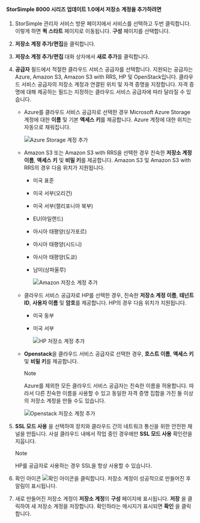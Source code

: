 <!--author=alkohli last changed: 9/17/15-->

#### <a name="to-add-a-storage-account-in-storsimple-8000-series-update-10"></a>StorSimple 8000 시리즈 업데이트 1.0에서 저장소 계정을 추가하려면
1. StorSimple 관리자 서비스 방문 페이지에서 서비스를 선택하고 두번 클릭합니다. 이렇게 하면 **퀵 스타트** 페이지로 이동됩니다. **구성** 페이지를 선택합니다.
2. **저장소 계정 추가/편집**을 클릭합니다.
3. **저장소 계정 추가/편집** 대화 상자에서 **새로 추가**를 클릭합니다.
4. **공급자** 필드에서 적절한 클라우드 서비스 공급자를 선택합니다. 지원되는 공급자는 Azure, Amazon S3, Amazon S3 with RRS, HP 및 OpenStack입니다. 클라우드 서비스 공급자의 저장소 계정과 연결된 위치 및 자격 증명을 지정합니다. 자격 증명에 대해 제공하는 필드는 지정하는 클라우드 서비스 공급자에 따라 달라질 수 있습니다. 
   
   * Azure를 클라우드 서비스 공급자로 선택한 경우 Microsoft Azure Storage 계정에 대한 **이름** 및 기본 **액세스 키**를 제공합니다. Azure 계정에 대한 위치는 자동으로 채워집니다.
     
        ![Azure Storage 계정 추가](./media/storsimple-configure-new-storage-account-u1/AddAzureStorageaccount-include.png)
   * Amazon S3 또는 Amazon S3 with RRS을 선택한 경우 친숙한 **저장소 계정 이름**, **액세스 키** 및 **비밀 키**를 제공합니다. Amazon S3 및 Amazon S3 with RRS의 경우 다음 위치가 지원됩니다.
     
     * 미국 표준
     * 미국 서부(오리건)
     * 미국 서부(캘리포니아 북부)
     * EU(아일랜드)
     * 아시아 태평양(싱가포르)
     * 아시아 태평양(시드니)
     * 아시아 태평양(도쿄)
     * 남미(상파울루)
       
       ![Amazon 저장소 계정 추가](./media/storsimple-configure-new-storage-account-u1/AddAmazonStorageaccount-include.png)
   * 클라우드 서비스 공급자로 HP를 선택한 경우, 친숙한 **저장소 계정 이름**, **테넌트 ID**, **사용자 이름** 및 **암호**를 제공합니다. HP의 경우 다음 위치가 지원됩니다.
     
     * 미국 동부
     * 미국 서부
       
       ![HP 저장소 계정 추가](./media/storsimple-configure-new-storage-account-u1/AddHPStorageaccount-include.png)
   * **Openstack**을 클라우드 서비스 공급자로 선택한 경우, **호스트 이름**, **액세스 키** 및 **비밀 키**를 제공합니다.
     
     > [!NOTE]
     > Azure를 제외한 모든 클라우드 서비스 공급자는 친숙한 이름을 허용합니다. 따라서 다른 친숙한 이름을 사용할 수 있고 동일한 자격 증명 집합을 가진 둘 이상의 저장소 계정을 만들 수도 있습니다.
     > 
     > 
     
        ![Openstack 저장소 계정 추가](./media/storsimple-configure-new-storage-account-u1/AddOpenstackStorageaccount-include.png)
5. **SSL 모드 사용** 을 선택하여 장치와 클라우드 간의 네트워크 통신을 위한 안전한 채널을 만듭니다. 사설 클라우드 내에서 작업 중인 경우에만 **SSL 모드 사용** 확인란을 지웁니다.
   
   > [!NOTE]
   > HP를 공급자로 사용하는 경우 SSL을 항상 사용할 수 있습니다.
   > 
   > 
6. 확인 아이콘 ![확인 아이콘](./media/storsimple-configure-new-storage-account/HCS_CheckIcon-include.png)을 클릭합니다. 저장소 계정이 성공적으로 만들어진 후 알림이 표시됩니다.
7. 새로 만들어진 저장소 계정이 **저장소 계정**의 **구성** 페이지에 표시됩니다. **저장** 을 클릭하여 새 저장소 계정을 저장합니다. 확인하라는 메시지가 표시되면 **확인** 을 클릭합니다.

